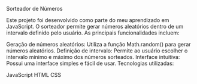 Sorteador de Números

Este projeto foi desenvolvido como parte do meu aprendizado em JavaScript. O sorteador permite gerar números aleatórios dentro de um intervalo definido pelo usuário. As principais funcionalidades incluem:

Geração de números aleatórios: Utiliza a função Math.random() para gerar números aleatórios.
Definição de intervalo: Permite ao usuário escolher o intervalo mínimo e máximo dos números sorteados.
Interface intuitiva: Possui uma interface simples e fácil de usar.
Tecnologias utilizadas:

JavaScript
HTML
CSS
